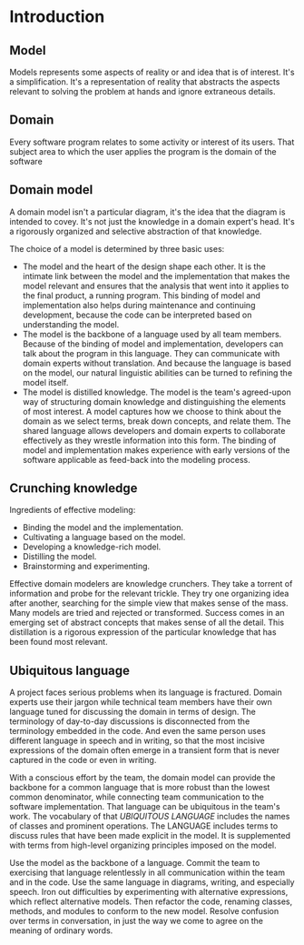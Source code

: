 # Introduction

## Model
Models represents some aspects of reality or and idea that is of interest. It's a simplification. It's a representation of reality that abstracts the aspects relevant to solving the problem at hands and ignore extraneous details.

## Domain
Every software program relates to some activity or interest of its users. That subject area to which the user applies the program is the domain of the software

## Domain model
A domain model isn't a particular diagram, it's the idea that the diagram is intended to covey. It's not just the knowledge in a domain expert's head. It's a rigorously organized and selective abstraction of that knowledge.

The choice of a model is determined by three basic uses:
- The model and the heart of the design shape each other. It is the intimate link between the model and the implementation that makes the model relevant and ensures that the analysis that went into it applies to the final product, a running program. This binding of model and implementation also helps during maintenance and continuing development, because the code can be interpreted based on understanding the model.
- The model is the backbone of a language used by all team members. Because of the binding of model and implementation, developers can talk about the program in this language. They can communicate with domain experts without translation. And because the language is based on the model, our natural linguistic abilities can be turned to refining the model itself.
- The model is distilled knowledge. The model is the team's agreed-upon way of structuring domain knowledge and distinguishing the elements of most interest. A model captures how we choose to think about the domain as we select terms, break down concepts, and relate them. The shared language allows developers and domain experts to collaborate effectively as they wrestle information into this form. The binding of model and implementation makes experience with early versions of the software applicable as feed-back into the modeling process.

## Crunching knowledge
Ingredients of effective modeling:
- Binding the model and the implementation.
- Cultivating a language based on the model.
- Developing a knowledge-rich model.
- Distilling the model.
- Brainstorming and experimenting.

Effective domain modelers are knowledge crunchers. They take a torrent of information and probe for the relevant trickle. They try one organizing idea after another, searching for the simple view that makes sense of the mass. Many models are tried and rejected or transformed. Success comes in an emerging set of abstract concepts that makes sense of all the detail. This distillation is a rigorous expression of the particular knowledge that has been found most relevant.

## Ubiquitous language
A project faces serious problems when its language is fractured. Domain experts use their jargon while technical team members have their own language tuned for discussing the domain in terms of design. The terminology of day-to-day discussions is disconnected from the terminology embedded in the code. And even the same person uses different language in speech and in writing, so that the
most incisive expressions of the domain often emerge in a transient form that is never captured in the code or even in writing.

With a conscious effort by the team, the domain model can provide the backbone for a common language that is more robust than the lowest common denominator, while connecting team communication to the software implementation. That language can be ubiquitous in the team's work. The vocabulary of that _UBIQUITOUS_ _LANGUAGE_ includes the names of classes and prominent
operations. The LANGUAGE includes terms to discuss rules that have been made explicit in the
model. It is supplemented with terms from high-level organizing principles imposed on the model.

Use the model as the backbone of a language. Commit the team to exercising that language relentlessly in all communication within the team and in the code. Use the same language in diagrams, writing, and especially speech. Iron out difficulties by experimenting with alternative expressions, which reflect alternative models. Then refactor the code, renaming classes, methods, and modules to conform to the new model. Resolve confusion over terms in conversation, in just the
way we come to agree on the meaning of ordinary words.